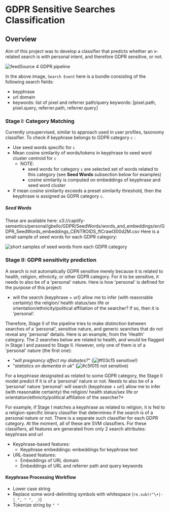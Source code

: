 # GDPR Sensitive Searches Classification


## Overview

Aim of this project was to develop a classifier that predicts whether an x-related search is with personal intent, and therefore GDPR sensitive, or not.

![feedSource 4 GDPR pipeline](https://raw.githubusercontent.com/captify/notebooks/master/GDPR/files/GDPR_pipeline.png?token=AL5L5INTUD6AYFZOHMPHGE27YE4HY)


In the above image, `Search Event` here is a bundle consisting of the following search fields:   
- keyphrase
- url domain
- keywords:  list of pixel and referrer path/query keywords: [pixel.path, pixel.query, referrer.path, referrer.query]


### Stage I: Category Matching
Currently unsupervised, similar to approach used in user profiles, taxonomy classifier. To check if keyphrase belongs to GDPR category `c` :
- Use seed words specific for `c`
- Mean cosine similarity of words/tokens in keyphrase to seed word cluster centroid for `c`
  - NOTE: 
    - seed words for category `c` are selected set of words related to this category (see **Seed Words** subsection below for examples)
    - cosine similarity is computed on embeddings of keyphrase and seed word cluster
- If mean cosine similarity exceeds a preset similarity threshold, then the keyphrase is assigned as GDPR category `c`.

##### Seed Words
These are available here: s3://captify-semantics/personal/gbello/GDPR/SeedWords/words_and_embeddings/en/GDPR_SeedWords_embeddings_CENTROIDS_ftCrawl300d2M.csv
Here is a small sample of seed words for each GDPR category:

![short samples of seed words from each GDPR category](https://raw.githubusercontent.com/captify/notebooks/master/GDPR/files/GDPR_SeedWords.png?token=AL5L5IK5VQNXR6N2MQTEHHC7YE554)

### Stage II: GDPR sensitivity prediction
A search is not automatically GDPR sensitive merely because it is related to health, religion, ethnicity, or other GDPR category. For it to be sensitive, it needs to also be of a 'personal' nature. Here is how 'personal' is defined for the purpose of this project:
- will the search {keyphrase + url} allow me to infer (with reasonable certainty) the religion/ health status/sex life or orientation/ethnicity/political affiliation of the searcher? If so, then it is 'personal'.    

Therefore, Stage II of the pipeline tries to make distinction between searches of a 'personal', sensitive nature, and generic searches that do not reveal any 'personal' details. Here is an example, from the 'Health' category. The 2 searches below are related to health, and would be flagged in Stage I and passed to Stage II. However, only one of them is of a 'personal' nature (the first one):
- “_will pregnancy affect my diabetes?_” (![#f03c15](https://via.placeholder.com/15/f03c15/000000?text=+) sensitive!)
- “_statistics on dementia in uk_” (![#c5f015](https://via.placeholder.com/15/c5f015/000000?text=+) not sensitive)


For a keyphrase designated as related to some GDPR category, the Stage II model predict if it is of a ‘personal’ nature or not. 
Needs to also be of a ‘personal’ nature
‘personal’: will search {keyphrase + url} allow me to infer (with reasonable certainty) the religion/ health status/sex life or orientation/ethnicity/political affiliation of the searcher?*

For example, if Stage I matches a keyphrase as related to religion, it is fed to a religion-specific binary classifier that determines if the search is of a personal nature or not. 
There is a separate such classifier for each GDPR category. At the moment, all of these are SVM classifiers. For these classifiers, all features are generated from only 2 search attributes: keyphrase and url
- Keyphrase-based features:
  - Keyphrase embeddings: embeddings for keyphrase text
- URL-based features:
  - Embeddings of URL domain
  - Embeddings of URL and referrer path and query keywords
  
  

#### Keyphrase Processing Workflow

- Lower case string
- Replace some word-delimiting symbols with whitespace (`re.sub(r"\+|-|_", " ", _)`)
- Tokenize string by `" "`



